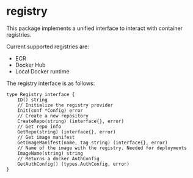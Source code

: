 # registry

This package implements a unified interface to interact with container registries.

Current supported registries are:

- ECR
- Docker Hub
- Local Docker runtime

The registry interface is as follows:

```golang
type Registry interface {
    ID() string
    // Initialize the registry provider
    Init(conf *Config) error
    // Create a new repository
    CreateRepo(string) (interface{}, error)
    // Get repo info
    GetRepo(string) (interface{}, error)
    // Get image manifest
    GetImageManifest(name, tag string) (interface{}, error)
    // Name of the image with the registry. Needed for deployments
    ImageName(string) string
    // Returns a docker AuthConfig
    GetAuthConfig() (types.AuthConfig, error)
}
```
